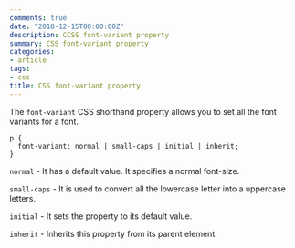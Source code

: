 ```yaml
---
comments: true
date: "2018-12-15T00:00:00Z"
description: CCSS font-variant property
summary: CSS font-variant property
categories:
- article
tags:
- css
title: CSS font-variant property
---
```


The `font-variant` CSS shorthand property allows you to set all the font variants for a font. 

```
p {
  font-variant: normal | small-caps | initial | inherit;
}
```

 `normal` - It has a default value. It specifies a normal font-size.
 
 `small-caps` - It is used to convert all the lowercase letter into a uppercase letters.
 
 `initial` - It sets the property to its default value.
 
 `inherit` - Inherits this property from its parent element.